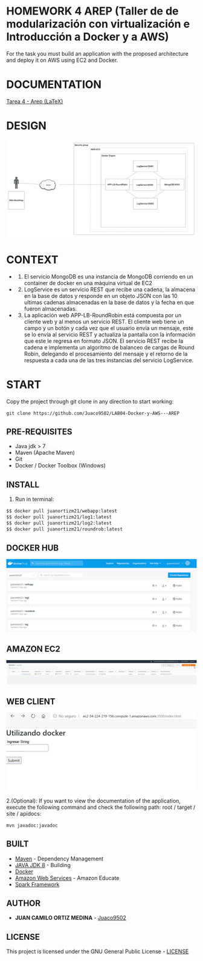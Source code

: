 # HOMEWORK 4 AREP (Taller de de modularización con virtualización e Introducción a Docker y a AWS)


For the task you must build an application with the proposed architecture and deploy it on AWS using EC2 and Docker.


# DOCUMENTATION

[Tarea 4 - Arep (LaTeX)](/Tarea4Arep.pdf)

# DESIGN

![3](Img/3.png)

# CONTEXT

* 1. El servicio MongoDB es una instancia de MongoDB corriendo en un container de docker en una máquina virtual de EC2
* 2. LogService es un servicio REST que recibe una cadena, la almacena en la base de datos y responde en un objeto JSON con las 10 ultimas cadenas almacenadas en la base de datos y la fecha en que fueron almacenadas.
* 3. La aplicación web APP-LB-RoundRobin está compuesta por un cliente web y al menos un servicio REST. El cliente web tiene un campo y un botón y cada vez que el usuario envía un mensaje, este se lo envía al servicio REST y actualiza la pantalla con la información que este le regresa en formato JSON. El servicio REST recibe la cadena e implementa un algoritmo de balanceo de cargas de Round Robin, delegando el procesamiento del mensaje y el retorno de la respuesta a cada una de las tres instancias del servicio LogService.


# START

Copy the project through git clone in any direction to start working:
```
git clone https://github.com/Juaco9502/LAB04-Docker-y-AWS---AREP
```

## PRE-REQUISITES

* Java jdk > 7
* Maven (Apache Maven)
* Git
* Docker / Docker Toolbox (Windows)

## INSTALL

1. Run in terminal:

```
$$ docker pull juanortizm21/webapp:latest
$$ docker pull juanortizm21/log1:latest
$$ docker pull juanortizm21/log2:latest
$$ docker pull juanortizm21/roundrob:latest
```
## DOCKER HUB
![4](Img/4.JPG)

## AMAZON EC2
![1](Img/1.JPG)

## WEB CLIENT
![2](Img/2.png)

2.(Optional):
If you want to view the documentation of the application, execute the following command and check the following path: root / target / site / apidocs:

```
mvn javadoc:javadoc
```

## BUILT

* [Maven](https://maven.apache.org/) - Dependency Management
* [JAVA JDK 8](http://www.oracle.com/technetwork/java/javase/overview/index.html) - Building
* [Docker](https://www.docker.com/)
* [Amazon Web Services](https://aws.amazon.com/es/education/awseducate/) - Amazon Educate
* [Spark Framework](http://sparkjava.com/)


## AUTHOR

* **JUAN CAMILO ORTIZ MEDINA** - [Juaco9502](https://github.com/juaco9502)


## LICENSE

This project is licensed under the GNU General Public License - [LICENSE](LICENSE) 
